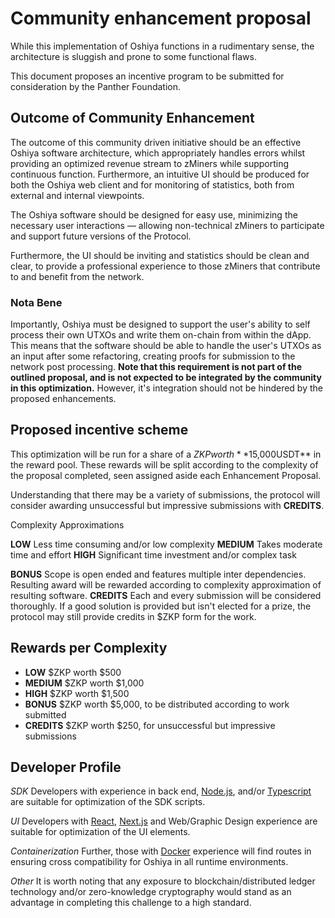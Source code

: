 # Community enhancement proposal

While this implementation of Oshiya functions in a rudimentary sense, the architecture is sluggish and prone to some functional flaws.

This document proposes an incentive program to be submitted for consideration by the Panther Foundation.

## Outcome of Community Enhancement

The outcome of this community driven initiative should be an effective Oshiya software architecture, which appropriately handles errors whilst providing an optimized revenue stream to zMiners while supporting continuous function. Furthermore, an intuitive UI should be produced for both the Oshiya web client and for monitoring of statistics, both from external and internal viewpoints.

The Oshiya software should be designed for easy use, minimizing the necessary user interactions — allowing non-technical zMiners to participate and support future versions of the Protocol.

Furthermore, the UI should be inviting and statistics should be clean and clear, to provide a professional experience to those zMiners that contribute to and benefit from the network.

### Nota Bene

Importantly, Oshiya must be designed to support the user's ability to self process their own UTXOs and write them on-chain from within the dApp. This means that the software should be able to handle the user's UTXOs as an input after some refactoring, creating proofs for submission to the network post processing. **Note that this requirement is not part of the outlined proposal, and is not expected to be integrated by the community in this optimization.** However, it's integration should not be hindered by the proposed enhancements.

## Proposed incentive scheme

This optimization will be run for a share of a $ZKP worth **$15,000USDT** in the reward pool. These rewards will be split according to the complexity of the proposal completed, seen assigned aside each Enhancement Proposal.

Understanding that there may be a variety of submissions, the protocol will consider awarding unsuccessful but impressive submissions with **CREDITS**.

Complexity Approximations

**LOW** Less time consuming and/or low complexity
**MEDIUM** Takes moderate time and effort
**HIGH** Significant time investment and/or complex task

**BONUS** Scope is open ended and features multiple inter dependencies. Resulting award will be rewarded according to complexity approximation of resulting software.
**CREDITS** Each and every submission will be considered thoroughly. If a good solution is provided but isn't elected for a prize, the protocol may still provide credits in $ZKP form for the work.

## Rewards per Complexity

- **LOW** $ZKP worth $500
- **MEDIUM** $ZKP worth $1,000
- **HIGH** $ZKP worth $1,500
- **BONUS** $ZKP worth $5,000, to be distributed according to work submitted
- **CREDITS** $ZKP worth $250, for unsuccessful but impressive submissions

## Developer Profile

_SDK_
Developers with experience in back end, [Node.js](https://nodejs.org/en), and/or [Typescript](https://www.typescriptlang.org/) are suitable for optimization of the SDK scripts.

_UI_
Developers with [React](https://react.dev/), [Next.js](https://nextjs.org/) and Web/Graphic Design experience are suitable for optimization of the UI elements.

_Containerization_
Further, those with [Docker](https://www.docker.com/) experience will find routes in ensuring cross compatibility for Oshiya in all runtime environments.

_Other_
It is worth noting that any exposure to blockchain/distributed ledger technology and/or zero-knowledge cryptography would stand as an advantage in completing this challenge to a high standard.
